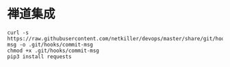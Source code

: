 # 禅道集成

    curl -s https://raw.githubusercontent.com/netkiller/devops/master/share/git/hooks/commit-msg -o .git/hooks/commit-msg
    chmod +x .git/hooks/commit-msg
    pip3 install requests
